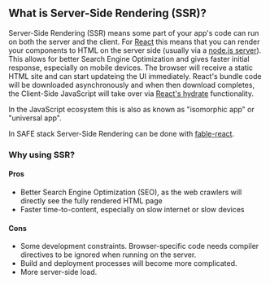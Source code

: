 ## What is Server-Side Rendering (SSR)?

Server-Side Rendering (SSR) means some part of your app's code can run on both the server and the client. 
For [React](https://reactjs.org/) this means that you can render your components to HTML on the server side (usually via a [node.js server](https://nodejs.org/en/)). This allows for better Search Engine Optimization and gives faster initial response, especially on mobile devices. The browser will receive a static HTML site and can start updateing the UI immediately.
React's bundle code will be downloaded asynchronously and when then download completes, the Client-Side JavaScript will take over via [React's hydrate](https://reactjs.org/docs/react-dom.html#hydrate) functionality.

In the JavaScript ecosystem this is also as known as "isomorphic app" or "universal app".

In SAFE stack Server-Side Rendering can be done with [fable-react](https://github.com/fable-compiler/fable-react).

### Why using SSR?

#### Pros

* Better Search Engine Optimization (SEO), as the web crawlers will directly see the fully rendered HTML page
* Faster time-to-content, especially on slow internet or slow devices

#### Cons

* Some development constraints. Browser-specific code needs compiler directives to be ignored when running on the server.
* Build and deployment processes will become more complicated.
* More server-side load.